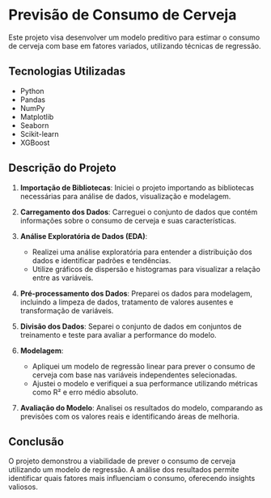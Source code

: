 # Previsão de Consumo de Cerveja

Este projeto visa desenvolver um modelo preditivo para estimar o consumo de cerveja com base em fatores variados, utilizando técnicas de regressão.

## Tecnologias Utilizadas

- Python
- Pandas
- NumPy
- Matplotlib
- Seaborn
- Scikit-learn
- XGBoost

## Descrição do Projeto

1. **Importação de Bibliotecas**: Iniciei o projeto importando as bibliotecas necessárias para análise de dados, visualização e modelagem.

2. **Carregamento dos Dados**: Carreguei o conjunto de dados que contém informações sobre o consumo de cerveja e suas características.

3. **Análise Exploratória de Dados (EDA)**:
   - Realizei uma análise exploratória para entender a distribuição dos dados e identificar padrões e tendências.
   - Utilize gráficos de dispersão e histogramas para visualizar a relação entre as variáveis.

4. **Pré-processamento dos Dados**: Preparei os dados para modelagem, incluindo a limpeza de dados, tratamento de valores ausentes e transformação de variáveis.

5. **Divisão dos Dados**: Separei o conjunto de dados em conjuntos de treinamento e teste para avaliar a performance do modelo.

6. **Modelagem**:
   - Apliquei um modelo de regressão linear para prever o consumo de cerveja com base nas variáveis independentes selecionadas.
   - Ajustei o modelo e verifiquei a sua performance utilizando métricas como R² e erro médio absoluto.

7. **Avaliação do Modelo**: Analisei os resultados do modelo, comparando as previsões com os valores reais e identificando áreas de melhoria.

## Conclusão

O projeto demonstrou a viabilidade de prever o consumo de cerveja utilizando um modelo de regressão. A análise dos resultados permite identificar quais fatores mais influenciam o consumo, oferecendo insights valiosos.
